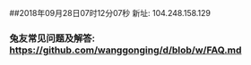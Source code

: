 ##2018年09月28日07时12分07秒 新址: 104.248.158.129
### 兔友常见问题及解答: https://github.com/wanggonging/d/blob/w/FAQ.md
